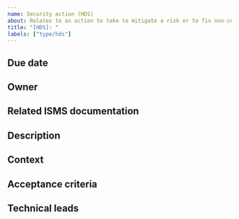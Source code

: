 ```yaml
---
name: Security action (HDS)
about: Relates to an action to take to mitigate a risk or to fix non-conformities
title: "[HDS]: "
labels: ["type/hds"]
---
```


## Due date

<!-- Due date of the action, this is mandatory. -->

## Owner

<!-- Owner of the action, this is mandatory. -->

## Related ISMS documentation

<!-- The corresponding entry in either the risk analysis matrix, the BIA, the PSSI controles, ... -->

## Description

<!-- Concisely describe the action. -->

## Context

<!-- Give additional context (Optional)  -->


## Acceptance criteria

<!-- Explain your expectations (Mandatory) -->


## Technical leads

<!-- Suggests ways to resolve this issue (Optional) -->
